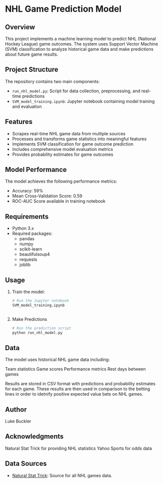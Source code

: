 # NHL Game Prediction Model

## Overview
This project implements a machine learning model to predict NHL (National Hockey League) game outcomes. The system uses Support Vector Machine (SVM) classification to analyze historical game data and make predictions about future game results.

## Project Structure
The repository contains two main components:
- `run_nhl_model.py`: Script for data collection, preprocessing, and real-time predictions
- `SVM_model_training.ipynb`: Jupyter notebook containing model training and evaluation

## Features
- Scrapes real-time NHL game data from multiple sources
- Processes and transforms game statistics into meaningful features
- Implements SVM classification for game outcome prediction
- Includes comprehensive model evaluation metrics
- Provides probability estimates for game outcomes

## Model Performance
The model achieves the following performance metrics:
- Accuracy: 59%
- Mean Cross-Validation Score: 0.59
- ROC-AUC Score available in training notebook

## Requirements
- Python 3.x
- Required packages:
  - pandas
  - numpy
  - scikit-learn
  - beautifulsoup4
  - requests
  - joblib

## Usage
1. Train the model:
   ```python
   # Run the Jupyter notebook
   SVM_model_training.ipynb
 
2. Make Predictions
   ```python
   # Run the prediction script
   python run_nhl_model.py


## Data
The model uses historical NHL game data including:

Team statistics
Game scores
Performance metrics
Rest days between games

Results are stored in CSV format with predictions and probability estimates for each game.
These results are then used in comparison to the betting lines in order to idetnify positive expected value bets on NHL games.


## Author
Luke Buckler
## Acknowledgments

Natural Stat Trick for providing NHL statistics
Yahoo Sports for odds data


## Data Sources

- [Natural Stat Trick](https://www.naturalstattrick.com/): Source for all NHL games data.


